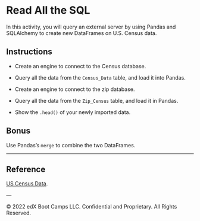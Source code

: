 # Read All the SQL

In this activity, you will query an external server by using Pandas and SQLAlchemy to create new DataFrames on U.S. Census data.

## Instructions

* Create an engine to connect to the Census database.

* Query all the data from the `Census_Data` table, and load it into Pandas.

* Create an engine to connect to the zip database.

* Query all the data from the `Zip_Census` table, and load it in Pandas.

* Show the `.head()` of your newly imported data.

## Bonus

Use Pandas’s `merge` to combine the two DataFrames.

---

## Reference

[US Census Data](https://www.census.gov/developers/).

—

© 2022 edX Boot Camps LLC. Confidential and Proprietary. All Rights Reserved.

